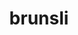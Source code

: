 ---
title: "brunsli"
layout: cache
categories: [package, v0.19]
meta: {"versions": ["0.1"], "compilers": ["gcc@=7.3.1"], "oss": ["amzn2"], "platforms": ["linux"], "targets": ["x86_64_v3"], "stacks": ["ml-cpu", "ml-cuda"], "num_specs": 1, "num_specs_by_stack": {"ml-cuda": 1, "ml-cpu": 1}}
spec_details: [{"hash": "7ix4ddrcp7g5ulv3xvlmigkxi52mt7cg", "compiler": "gcc@=7.3.1", "versions": ["0.1"], "os": "amzn2", "platform": "linux", "target": "x86_64_v3", "variants": ["build_system=cmake", "build_type=RelWithDebInfo", "~ipo"], "stacks": ["ml-cuda", "ml-cpu"], "size": "-", "tarball": "https://binaries.spack.io/releases/v0.19/build_cache/linux-amzn2-x86_64_v3/gcc-7.3.1/brunsli-0.1/linux-amzn2-x86_64_v3-gcc-7.3.1-brunsli-0.1-7ix4ddrcp7g5ulv3xvlmigkxi52mt7cg.spack"}]
---